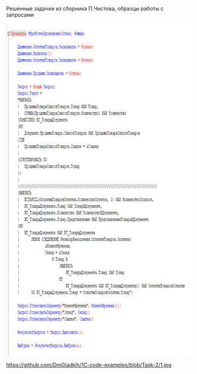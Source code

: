 Решенные задачки из сборника П.Чистова, образцы работы с запросами

<img src="https://github.com/DmGladkih/1C-code-examples/blob/Task-2/1.jpg" height="900"/></h55>

https://github.com/DmGladkih/1C-code-examples/blob/Task-2/1.jpg

